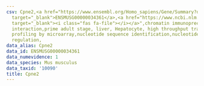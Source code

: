 ```yaml
---
csv: Cpne2,<a href="https://www.ensembl.org/Homo_sapiens/Gene/Summary?db=core;g=ENSMUSG00000034361"
  target="_blank">ENSMUSG00000034361</a>,<a href="https://www.ncbi.nlm.nih.gov/pubmed/23834426"
  target="_blank"><i class="fas fa-file"></i></a>",chromatin immunoprecipitation assay,direct
  interaction,prime adult stage, liver, Hepatocyte, high throughput transcription
  profiling by microarray,nucleotide sequence identification,nucleotide sequence identification,transcriptional
  regulation,
data_alias: Cpne2
data_id: ENSMUSG00000034361
data_numevidence: 1
data_species: Mus musculus
data_taxid: '10090'
title: Cpne2
---
```

